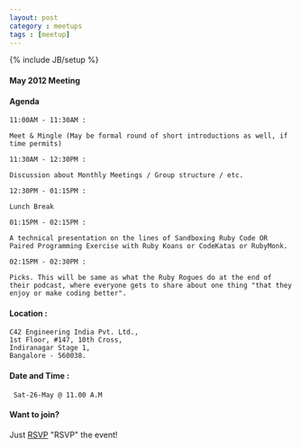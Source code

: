 ```yaml
---
layout: post
category : meetups
tags : [meetup]
---
```

{% include JB/setup %}

#### May 2012 Meeting

#### Agenda 
    11:00AM - 11:30AM :

    Meet & Mingle (May be formal round of short introductions as well, if time permits)

    11:30AM - 12:30PM :

    Discussion about Monthly Meetings / Group structure / etc.

    12:30PM - 01:15PM :

    Lunch Break

    01:15PM - 02:15PM :

    A technical presentation on the lines of Sandboxing Ruby Code OR Paired Programming Exercise with Ruby Koans or CodeKatas or RubyMonk.

    02:15PM - 02:30PM :

    Picks. This will be same as what the Ruby Rogues do at the end of their podcast, where everyone gets to share about one thing "that they enjoy or make coding better".



#### Location : 
    C42 Engineering India Pvt. Ltd.,
    1st Floor, #147, 10th Cross,
    Indiranagar Stage 1,
    Bangalore - 560038.

#### Date and Time :
     Sat-26-May @ 11.00 A.M

#### Want to join?
Just [RSVP](http://gathers.us/events/bangalore-ruby-user-group-may-2012-meeting) "RSVP" the event!      

